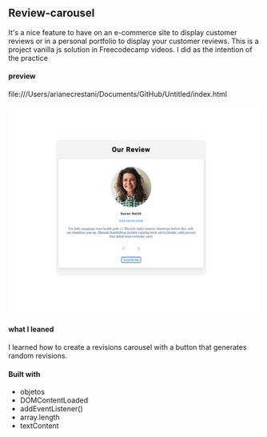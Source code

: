 ## Review-carousel

It's a nice feature to have on an e-commerce site to display customer reviews or in a personal portfolio to display your customer reviews.
This is a project vanilla js solution in Freecodecamp videos. I did as the intention of the practice

#### preview

file:///Users/arianecrestani/Documents/GitHub/Untitled/index.html

![](./Screenshot.png)

#### what I leaned 

 I learned how to create a revisions carousel with a button that generates random revisions.
 
#### Built with 

- objetos
- DOMContentLoaded
- addEventListener()
- array.length
- textContent

